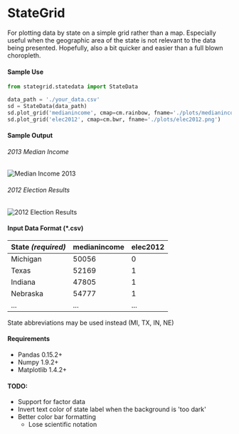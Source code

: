 # StateGrid

For plotting data by state on a simple grid rather than a map. Especially useful when the geographic area of the state is not relevant to the data being presented. Hopefully, also a bit quicker and easier than a full blown choropleth.

#### Sample Use

```python
from stategrid.statedata import StateData

data_path = './your_data.csv'
sd = StateData(data_path)
sd.plot_grid('medianincome', cmap=cm.rainbow, fname='./plots/medianincome.png')
sd.plot_grid('elec2012', cmap=cm.bwr, fname='./plots/elec2012.png')
```

#### Sample Output
###### 2013 Median Income
![Median Income 2013](http://imgur.com/z9PzYrx.png)
###### 2012 Election Results
![2012 Election Results](http://imgur.com/yHTlW58.png)

#### Input Data Format (*.csv)
|State _(required)_ | medianincome  | elec2012 |
|----------------   |---------------|----------|
|Michigan		    | 50056         | 0 	   |
|Texas			    | 52169         | 1        |
|Indiana 		    | 47805         | 1        |
|Nebraska           | 54777         | 1        | 
|...|...|...|

State abbreviations may be used instead (MI, TX, IN, NE)



#### Requirements
- Pandas 0.15.2+
- Numpy 1.9.2+
- Matplotlib 1.4.2+

#### TODO:
- Support for factor data
- Invert text color of state label when the background is 'too dark'
- Better color bar formatting
	- Lose scientific notation
